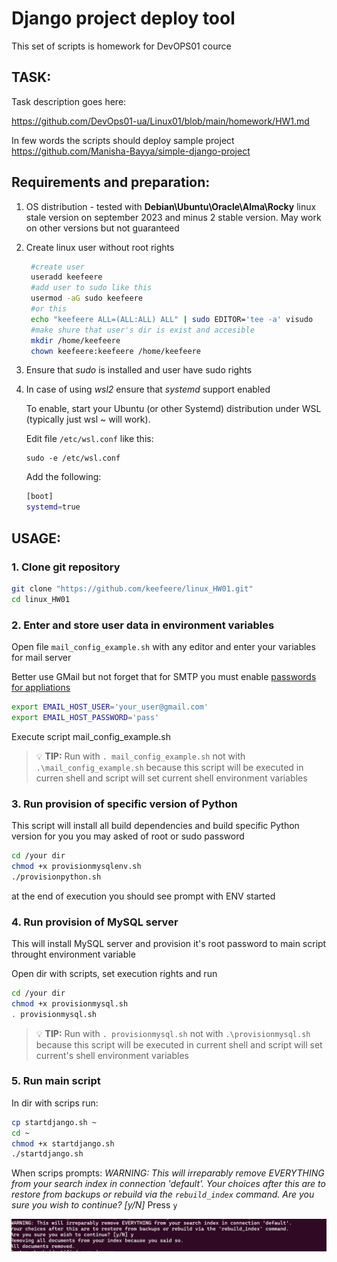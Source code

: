 # Django project deploy tool

This set of scripts is homework for DevOPS01 cource

## TASK:

Task description goes here:

https://github.com/DevOps01-ua/Linux01/blob/main/homework/HW1.md

In few words the scripts should deploy sample project https://github.com/Manisha-Bayya/simple-django-project


## Requirements and preparation:

1. OS distribution - tested with **Debian\Ubuntu\Oracle\Alma\Rocky** linux stale version on september 2023 and minus 2 stable version. May work on other versions but not guaranteed
2. Create linux user without root rights
   ```bash
    #create user
    useradd keefeere
    #add user to sudo like this
    usermod -aG sudo keefeere
    #or this
    echo "keefeere ALL=(ALL:ALL) ALL" | sudo EDITOR='tee -a' visudo
    #make shure that user's dir is exist and accesible
    mkdir /home/keefeere
    chown keefeere:keefeere /home/keefeere
   ```
3. Ensure that *sudo* is installed and user have sudo rights 
4. In case of using *wsl2* ensure that *systemd* support enabled
    
    To enable, start your Ubuntu (or other Systemd) distribution under WSL (typically just wsl ~ will work).

    Edit file ```/etc/wsl.conf``` like this:
    ```
    sudo -e /etc/wsl.conf
    ```
    Add the following:
    ```bash
    [boot]
    systemd=true
    ```

## USAGE:

### 1. Clone git repository

```bash
git clone "https://github.com/keefeere/linux_HW01.git"
cd linux_HW01
```

### 2. Enter and store user data in environment variables

Open file ```mail_config_example.sh``` with any editor and enter your variables for mail server

Better use GMail but not forget that for SMTP you must enable [passwords for appliations](https://support.google.com/mail/answer/185833https:/)

```bash
export EMAIL_HOST_USER='your_user@gmail.com'
export EMAIL_HOST_PASSWORD='pass'
```
Execute script mail_config_example.sh 

> :bulb: **TIP:** Run with ```. mail_config_example.sh``` not with ```.\mail_config_example.sh``` because this script will be executed in curren shell and script will set current shell environment variables

### 3. Run provision of specific version of Python

This script will install all build dependencies and build specific Python version for you
you may asked of root or sudo password

```bash
cd /your dir
chmod +x provisionmysqlenv.sh
./provisionpython.sh
```
at the end of execution you should see prompt with ENV started

### 4. Run provision of MySQL server 

This will install MySQL server and provision it's root password to main script throught environment variable

Open dir with scripts, set execution rights and run

```bash
cd /your dir
chmod +x provisionmysql.sh
. provisionmysql.sh
```

> :bulb: **TIP:** Run with ```. provisionmysql.sh``` not with ```.\provisionmysql.sh``` because this script will be executed in current shell and script will set current's shell environment variables

### 5. Run main script

In dir with scrips run:

```bash
cp startdjango.sh ~
cd ~
chmod +x startdjango.sh
./startdjango.sh
```

When scrips prompts:
*WARNING: This will irreparably remove EVERYTHING from your search index in connection 'default'.
Your choices after this are to restore from backups or rebuild via the `rebuild_index` command.
Are you sure you wish to continue? [y/N]*
Press ```y```

![Alt text](image.png)

